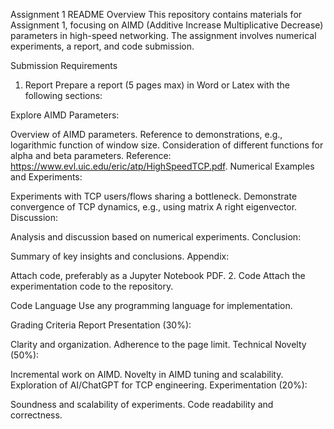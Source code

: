 Assignment 1 README
Overview
This repository contains materials for Assignment 1, focusing on AIMD (Additive Increase Multiplicative Decrease) parameters in high-speed networking. The assignment involves numerical experiments, a report, and code submission.

Submission Requirements
1. Report
Prepare a report (5 pages max) in Word or Latex with the following sections:

Explore AIMD Parameters:

Overview of AIMD parameters.
Reference to demonstrations, e.g., logarithmic function of window size.
Consideration of different functions for alpha and beta parameters.
Reference: https://www.evl.uic.edu/eric/atp/HighSpeedTCP.pdf.
Numerical Examples and Experiments:

Experiments with TCP users/flows sharing a bottleneck.
Demonstrate convergence of TCP dynamics, e.g., using matrix A right eigenvector.
Discussion:

Analysis and discussion based on numerical experiments.
Conclusion:

Summary of key insights and conclusions.
Appendix:

Attach code, preferably as a Jupyter Notebook PDF.
2. Code
Attach the experimentation code to the repository.

Code Language
Use any programming language for implementation.

Grading Criteria
Report Presentation (30%):

Clarity and organization.
Adherence to the page limit.
Technical Novelty (50%):

Incremental work on AIMD.
Novelty in AIMD tuning and scalability.
Exploration of AI/ChatGPT for TCP engineering.
Experimentation (20%):

Soundness and scalability of experiments.
Code readability and correctness.
